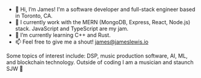 - 👋 Hi, I’m James! I'm a software developer and full-stack engineer based in Toronto, CA.
- 🧠 I currently work with the MERN (MongoDB, Express, React, Node.js) stack. JavaScript and TypeScript are my jam. 
- 🌱 I’m currently learning C++ and Rust.
- 📫 Feel free to give me a shout! james@jameslewis.io

Some topics of interest include: DSP, music production software, AI, ML, and blockchain technology. Outside of coding I am a musician and staunch SJW 🍄



